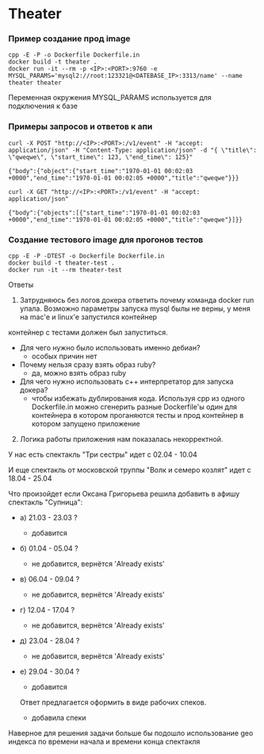 # Theater

### Пример создание прод image

```
cpp -E -P -o Dockerfile Dockerfile.in
docker build -t theater .
docker run -it --rm -p <IP>:<PORT>:9760 -e MYSQL_PARAMS='mysql2://root:123321@<DATEBASE_IP>:3313/name' --name theater theater
```

Переменная окружения MYSQL_PARAMS используется для подключения к базе

### Примеры запросов и ответов к апи

```
curl -X POST "http://<IP>:<PORT>:/v1/event" -H "accept: application/json" -H "Content-Type: application/json" -d "{ \"title\": \"qweqwe\", \"start_time\": 123, \"end_time\": 125}"

{"body":{"object":{"start_time":"1970-01-01 00:02:03 +0000","end_time":"1970-01-01 00:02:05 +0000","title":"qweqwe"}}}

curl -X GET "http://<IP>:<PORT>:/v1/event" -H "accept: application/json"

{"body":{"objects":[{"start_time":"1970-01-01 00:02:03 +0000","end_time":"1970-01-01 00:02:05 +0000","title":"qweqwe"}]}}
```

### Создание тестового image для прогонов тестов

```
cpp -E -P -DTEST -o Dockerfile Dockerfile.in
docker build -t theater-test .
docker run -it --rm theater-test
```

Ответы
1) Затрудняюсь без логов докера ответить почему команда docker run упала. Возможно параметры запуска mysql былы не верны, у меня на mac'e и linux'e запустился контейнер

контейнер с тестами должен был запуститься.

- Для чего нужно было использовать именно дебиан?
  - особых причин нет
- Почему нельзя сразу взять образ ruby?
  - да, можно взять образ ruby
- Для чего нужно использовать c++ интерпретатор для запуска докера?
  - чтобы избежать дублирования кода. Используя cpp из одного Dockerfile.in можно сгенерить разные Dockerfile'ы один для контейнера в котором проганяются тесты и прод контейнер в котором запущено приложение

2) Логика работы приложения нам показалась некорректной.

  У нас есть спектакль "Три сестры" идет с 02.04 - 10.04

  И еще спектакль от московской труппы "Волк и семеро козлят" идет с 18.04 - 25.04

  Что произойдет если Оксана Григорьева решила добавить в афишу спектакль "Супница":

- а) 21.03 - 23.03 ?
  - добавится
- б) 01.04 - 05.04 ?
  - не добавится, вернётся 'Already exists'
- в) 06.04 - 09.04 ?
  - не добавится, вернётся 'Already exists'
- г) 12.04 - 17.04 ?
  - не добавится, вернётся 'Already exists'
- д) 23.04 - 28.04 ?
  - не добавится, вернётся 'Already exists'
- е) 29.04 - 30.04 ?
  - добавится

  Ответ предлагается оформить в виде рабочих спеков.
    - добавила спеки

Наверное для решения задачи больше бы подошло использование geo индекса по времени начала и времени конца спектакля
